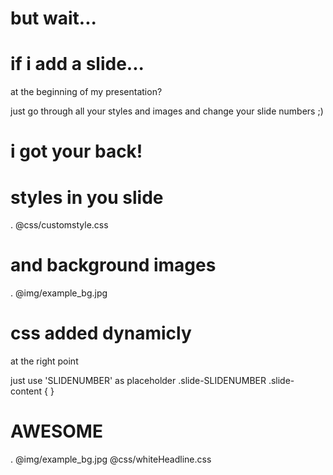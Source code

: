 # but wait...

# if i add a slide...
at the beginning of my presentation?

just go through all your styles 
and images
and change your slide numbers ;)

# i got your back!

# styles in you slide
.  @css/customstyle.css

# and background images 
. @img/example_bg.jpg

# css added dynamicly 
at the right point

just use 'SLIDENUMBER' as placeholder 
  .slide-SLIDENUMBER .slide-content {
  }

# AWESOME
.
@img/example_bg.jpg
@css/whiteHeadline.css